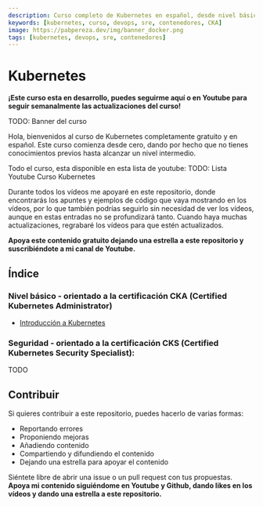 ```yaml
---
description: Curso completo de Kubernetes en español, desde nivel básico hasta intermedio, orientado a la certificación CKA.
keywords: [kubernetes, curso, devops, sre, contenedores, CKA]
image: https://pabpereza.dev/img/banner_docker.png
tags: [kubernetes, devops, sre, contenedores]
---
```


# Kubernetes 

**¡Este curso esta en desarrollo, puedes seguirme aquí o en Youtube para seguir semanalmente las actualizaciones del curso!**

TODO: Banner del curso 

Hola, bienvenidos al curso de Kubernetes completamente gratuito y en español. Este curso comienza desde cero, dando por hecho que no tienes conocimientos previos hasta alcanzar un nivel intermedio.

Todo el curso, esta disponible en esta lista de youtube: 
TODO: Lista Youtube Curso Kubernetes

Durante todos los vídeos me apoyaré en este repositorio, donde encontrarás los apuntes y ejemplos de código que vaya mostrando en los vídeos, por lo que también podrías seguirlo sin necesidad de ver los vídeos, aunque en estas entradas no se profundizará tanto. Cuando haya muchas actualizaciones, regrabaré los vídeos para que estén actualizados.

**Apoya este contenido gratuito dejando una estrella a este repositorio y suscribiéndote a mi canal de Youtube.**

## Índice

### Nivel básico - orientado a la certificación CKA (Certified Kubernetes Administrator)
* [Introducción a Kubernetes](101.Introduccion.md)


### Seguridad - orientado a la certificación CKS (Certified Kubernetes Security Specialist):
TODO

## Contribuir
Si quieres contribuir a este repositorio, puedes hacerlo de varias formas:
* Reportando errores
* Proponiendo mejoras
* Añadiendo contenido 
* Compartiendo y difundiendo el contenido
* Dejando una estrella para apoyar el contenido
  
Siéntete libre de abrir una issue o un pull request con tus propuestas. **Apoya mi contenido siguiéndome en Youtube y Github, dando likes en los vídeos y dando una estrella a este repositorio.**
